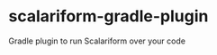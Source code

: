 scalariform-gradle-plugin
=========================

Gradle plugin to run Scalariform over your code
